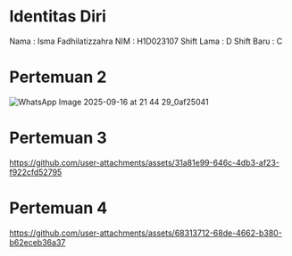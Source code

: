 # Identitas Diri

Nama        : Isma Fadhilatizzahra
NIM         : H1D023107
Shift Lama  : D
Shift Baru  : C

# Pertemuan 2

![WhatsApp Image 2025-09-16 at 21 44 29_0af25041](https://github.com/user-attachments/assets/971b56a7-9da9-4c89-ac87-310030976a86)


# Pertemuan 3

https://github.com/user-attachments/assets/31a81e99-646c-4db3-af23-f922cfd52795

# Pertemuan 4

https://github.com/user-attachments/assets/68313712-68de-4662-b380-b62eceb36a37




